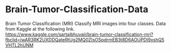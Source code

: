 # Brain-Tumor-Classification-Data
Brain Tumor Classification (MRI) Classify MRI images into four classes. Data from Kaggle at the following link. https://www.kaggle.com/sartajbhuvaji/brain-tumor-classification-mri?fbclid=IwAR3RK2UXDDQateRtUg2MQ0ZIsOSpdrmEB3t8D6AOUPDI9xshQ5VHTL2hUNM
